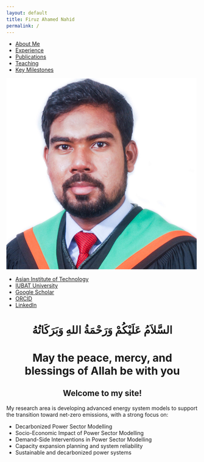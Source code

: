 ```yaml
---
layout: default
title: Firuz Ahamed Nahid
permalink: /
---
```


<!-- TOP NAVIGATION BAR -->
<nav class="top-nav">
  <ul>
    <li><a href="/about/">About Me</a></li>
    <li><a href="/experience/">Experience</a></li>
    <li><a href="/publications/">Publications</a></li>
    <li><a href="/teaching/">Teaching</a></li>
    <li><a href="/milestones/">Key Milestones</a></li>
  </ul>
</nav>

<!-- SIDEBAR -->
<div class="sidebar">
  <img src="/image/Untitled design.png" alt="Profile Picture" class="profile-img">

  <ul class="sidebar-links">
    <li><a href="https://www.ait.ac.th" target="_blank"><i class="fas fa-university"></i> Asian Institute of Technology</a></li>
    <li><a href="https://eee.iubat.edu/faculty/" target="_blank"><i class="fas fa-university"></i> IUBAT University</a></li>
    <li><a href="https://scholar.google.com/citations?user=uqPruO4AAAAJ&hl=en" target="_blank"><i class="fab fa-google"></i> Google Scholar</a></li>
    <li><a href="https://orcid.org/0000-0002-2531-7640" target="_blank"><i class="fab fa-orcid"></i> ORCID</a></li>
    <li><a href="https://www.linkedin.com/in/firuz-ahamed-nahid/" target="_blank"><i class="fab fa-linkedin"></i> LinkedIn</a></li>
  </ul>
</div>

<!-- MAIN CONTENT -->
<div class="main-content" style="text-align: center;">
  <h1> السَّلاَمُ عَلَيْكُمْ وَرَحْمَةُ اللهِ وَبَرَكَاتُهُ <h1> 
  <h1> May the peace, mercy, and blessings of Allah be with you </h1>
  <h2> Welcome to my site! </h2>
</div>
    
<div class="main-content">
  <p>My research area is developing advanced energy system models to support the transition toward net-zero emissions, with a strong focus on:</p>
  <ul>
    <li>Decarbonized Power Sector Modelling</li>
    <li>Socio-Economic Impact of Power Sector Modelling</li>
    <li>Demand-Side Interventions in Power Sector Modelling</li>
    <li>Capacity expansion planning and system reliability</li>
    <li>Sustainable and decarbonized power systems</li>
  </ul>
</div>

